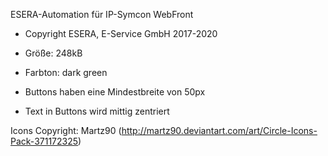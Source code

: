 ESERA-Automation für IP-Symcon WebFront
* Copyright ESERA, E-Service GmbH 2017-2020

* Größe: 248kB
* Farbton: dark green
* Buttons haben eine Mindestbreite von 50px
* Text in Buttons wird mittig zentriert

Icons Copyright: Martz90 (http://martz90.deviantart.com/art/Circle-Icons-Pack-371172325)